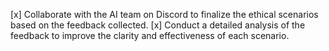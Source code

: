 [x] Collaborate with the AI team on Discord to finalize the ethical scenarios based on the feedback collected.
[x] Conduct a detailed analysis of the feedback to improve the clarity and effectiveness of each scenario.